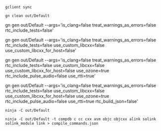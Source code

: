 `
gclient sync
`


`
gn clean out/Default
`


gn gen out/Default --args='is_clang=false treat_warnings_as_errors=false rtc_include_tests=false'

gn gen out/Default --args='is_clang=false treat_warnings_as_errors=false rtc_include_tests=false use_custom_libcxx=false use_custom_libcxx_for_host=false'

gn gen out/Default --args='is_clang=false treat_warnings_as_errors=false rtc_include_tests=false use_custom_libcxx=false use_custom_libcxx_for_host=false use_ozone=true rtc_include_pulse_audio=false use_rtti=true'

gn gen out/Default --args='is_clang=false treat_warnings_as_errors=false rtc_include_tests=false use_custom_libcxx=false use_custom_libcxx_for_host=false use_ozone=true rtc_include_pulse_audio=false use_rtti=true rtc_build_json=false'


`
ninja -C out/Default
`

`
ninja -C out/Default -t compdb c cc cxx asm objc objcxx alink solink solink_module link > compile_commands.json
`
